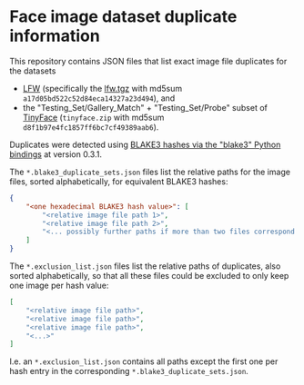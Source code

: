 # Face image dataset duplicate information

This repository contains JSON files that list exact image file duplicates for the datasets

* [LFW](https://vis-www.cs.umass.edu/lfw/) (specifically the [lfw.tgz](http://vis-www.cs.umass.edu/lfw/lfw.tgz) with md5sum `a17d05bd522c52d84eca14327a23d494`), and
* the "Testing_Set/Gallery_Match" + "Testing_Set/Probe" subset of [TinyFace](https://qmul-tinyface.github.io/) (`tinyface.zip` with md5sum `d8f1b97e4fc1857ff6bc7cf49389aab6`).

Duplicates were detected using [BLAKE3 hashes via the "blake3" Python bindings](https://pypi.org/project/blake3/) at version 0.3.1.

The `*.blake3_duplicate_sets.json` files list the relative paths for the image files, sorted alphabetically, for equivalent BLAKE3 hashes:

```json
{
    "<one hexadecimal BLAKE3 hash value>": [
        "<relative image file path 1>",
        "<relative image file path 2>",
        "<... possibly further paths if more than two files correspond to the same hash ...>"
    ]
}
```

The `*.exclusion_list.json` files list the relative paths of duplicates, also sorted alphabetically, so that all these files could be excluded to only keep one image per hash value:


```json
[
    "<relative image file path>",
    "<relative image file path>",
    "<relative image file path>",
    "<...>"
]
```

I.e. an `*.exclusion_list.json` contains all paths except the first one per hash entry in the corresponding `*.blake3_duplicate_sets.json`.
